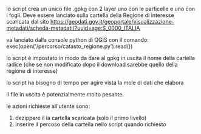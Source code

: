 lo script crea un unico file .gpkg con 2 layer uno con le particelle e uno con i fogli. Deve essere lanciato sulla cartella della Regione di interesse scaricata dal sito https://geodati.gov.it/geoportale/visualizzazione-metadati/scheda-metadati/?uuid=age:S_0000_ITALIA 

va lanciato dalla console python di QGIS con il comando:
exec(open('/percorso/catasto_regione.py').read())

lo script è impostato in modo da dare al gpkg in uscita il nome della cartella radice (che se non modificato dopo il download sarebbe quello della regione di interesse)

lo script ha bisogno di tempo per agire vista la mole di dati che elabora

il file in uscita è potenzialmente molto pesante.

le azioni richieste all'utente sono: 
1) dezippare il la cartella scaricata (solo il primo livello)
2) inserire il percoso della cartella nello script quando richiesto
